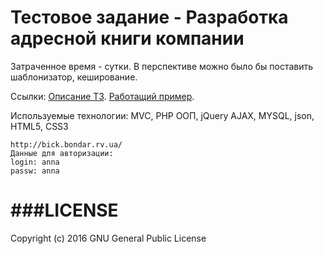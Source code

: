 Тестовое задание - Разработка адресной книги компании
===========

Затраченное время - сутки.
В перспективе можно было бы поставить шаблонизатор, кеширование.

Ссылки:
[Описание ТЗ](http://bick.bondar.rv.ua/technical-task.doc).
[Работащий пример](http://bick.bondar.rv.ua/).


Используемые технологии:
MVC, PHP ООП, jQuery AJAX, MYSQL, json, HTML5, CSS3

```
http://bick.bondar.rv.ua/
Данные для авторизации:
login: anna
passw: anna
```


###LICENSE
=======
Copyright (c) 2016 GNU General Public License

